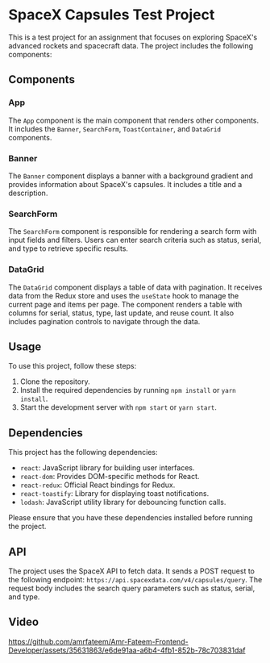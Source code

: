 # SpaceX Capsules Test Project

This is a test project for an assignment that focuses on exploring SpaceX's advanced rockets and spacecraft data. The project includes the following components:

## Components

### App
The `App` component is the main component that renders other components. It includes the `Banner`, `SearchForm`, `ToastContainer`, and `DataGrid` components.

### Banner
The `Banner` component displays a banner with a background gradient and provides information about SpaceX's capsules. It includes a title and a description.

### SearchForm
The `SearchForm` component is responsible for rendering a search form with input fields and filters. Users can enter search criteria such as status, serial, and type to retrieve specific results.

### DataGrid
The `DataGrid` component displays a table of data with pagination. It receives data from the Redux store and uses the `useState` hook to manage the current page and items per page. The component renders a table with columns for serial, status, type, last update, and reuse count. It also includes pagination controls to navigate through the data.

## Usage

To use this project, follow these steps:

1. Clone the repository.
2. Install the required dependencies by running `npm install` or `yarn install`.
3. Start the development server with `npm start` or `yarn start`.

## Dependencies

This project has the following dependencies:

- `react`: JavaScript library for building user interfaces.
- `react-dom`: Provides DOM-specific methods for React.
- `react-redux`: Official React bindings for Redux.
- `react-toastify`: Library for displaying toast notifications.
- `lodash`: JavaScript utility library for debouncing function calls.

Please ensure that you have these dependencies installed before running the project.

## API

The project uses the SpaceX API to fetch data. It sends a POST request to the following endpoint: `https://api.spacexdata.com/v4/capsules/query`. The request body includes the search query parameters such as status, serial, and type.

## Video


https://github.com/amrfateem/Amr-Fateem-Frontend-Developer/assets/35631863/e6de91aa-a6b4-4fb1-852b-78c703831daf


